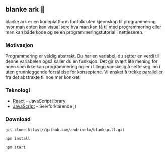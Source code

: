 ## blanke ark 🚀

blanke ark er en kodeplattform for folk uten kjennskap til programmering hvor man enten kan visualisere hva man kan få til med programmering eller man kan både kode og se en programmeringstutorial i nettleseren.

### Motivasjon

Programmering er veldig abstrakt. Du har en variabel, du setter en verdi til denne variabelen også kaller du en funksjon. Det gir svært lite mening for noen som ikke kan programmering og er i tillegg vanskelig å sette seg inn i uten grunnleggende forståelse for konseptene. Vi ønsket å trekke paralleller fra det abstrakte til noe mer konkret!

### Teknologi
<ul>
<li><a href="https://reactjs.org/" rel="nofollow">React</a> - JavaScript library</li>
<li><a href="https://www.javascript.com/" rel="nofollow">JavaScript</a> - Selvforklarende ;) </li>
</ul>

### Download
 `git clone https://github.com/andrinelo/blankspill.git` 
 
 `npm install`
 
 `npm start` 



